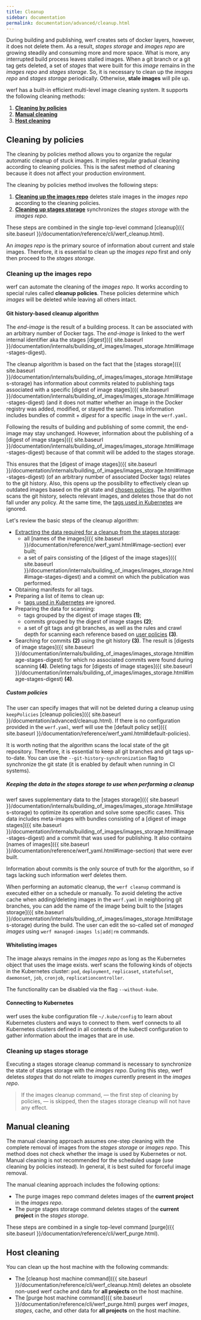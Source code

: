 ```yaml
---
title: Cleanup
sidebar: documentation
permalink: documentation/advanced/cleanup.html
---
```


During building and publishing, werf creates sets of docker layers, however, it does not delete them.
As a result, _stages storage_ and _images repo_ are growing steadily and consuming more and more space.
What is more, any interrupted build process leaves stalled images.
When a git branch or a git tag gets deleted, a set of _stages_ that were built for this _image_ remains in the _images repo_ and _stages storage_.
So, it is necessary to clean up the _images repo_ and _stages storage_ periodically. Otherwise, 
**stale images** will pile up.

werf has a built-in efficient multi-level image cleaning system. It supports the following cleaning methods:

1. [**Cleaning by policies**](#cleaning-by-policies)
2. [**Manual cleaning**](#manual-cleaning)
3. [**Host cleaning**](#host-cleaning)

## Cleaning by policies

The cleaning by policies method allows you to organize the regular automatic cleanup of stuck images.
It implies regular gradual cleaning according to cleaning policies.
This is the safest method of cleaning because it does not affect your production environment.

The cleaning by policies method involves the following steps:
1. [**Cleaning up the images repo**](#cleaning-up-the-images-repo) deletes stale images in the _images repo_ according to the cleaning policies.
2. [**Cleaning up stages storage**](#cleaning-up-stages-storage) synchronizes the _stages storage_ with the _images repo_.

These steps are combined in the single top-level command [cleanup]({{ site.baseurl }}/documentation/reference/cli/werf_cleanup.html).  

An _images repo_ is the primary source of information about current and stale images.
Therefore, it is essential to clean up the _images repo_ first and only then proceed to the _stages storage_.

### Cleaning up the images repo

werf can automate the cleaning of the _images repo_.
It works according to special rules called **cleanup policies**.
These policies determine which _images_ will be deleted while leaving all others intact.

#### Git history-based cleanup algorithm

The _end-image_ is the result of a building process. It can be associated with an arbitrary number of Docker tags.  The _end-image_ is linked to the werf internal identifier aka the stages [digest]({{ site.baseurl }}/documentation/internals/building_of_images/images_storage.html#image-stages-digest).

The cleanup algorithm is based on the fact that the [stages storage]({{ site.baseurl }}/documentation/internals/building_of_images/images_storage.html#stages-storage) has information about commits related to publishing tags associated with a specific [digest of image stages]({{ site.baseurl }}/documentation/internals/building_of_images/images_storage.html#image-stages-digest) (and it does not matter whether an image in the Docker registry was added, modified, or stayed the same). This information includes bundles of commit + _digest_ for a specific `image` in the `werf.yaml`. 

Following the results of building and publishing of some commit, the end-image may stay unchanged. However, information about the publishing of a [digest of image stages]({{ site.baseurl }}/documentation/internals/building_of_images/images_storage.html#image-stages-digest) because of that commit will be added to the stages storage.

This ensures that the [digest of image stages]({{ site.baseurl }}/documentation/internals/building_of_images/images_storage.html#image-stages-digest) (of an arbitrary number of associated Docker tags) relates to the git history. Also, this opens up the possibility to effectively clean up outdated images based on the git state and [chosen policies](#custom-policies).  The algorithm scans the git history, selects relevant images, and deletes those that do not fall under any policy. At the same time, the [tags used in Kubernetes](#whitelisting-images) are ignored.

Let's review the basic steps of the cleanup algorithm:

- [Extracting the data required for a cleanup from the stages storage](#keeping-the-data-in-the-stages-storage-to-use-when-performing-a-cleanup):
    - all [names of the images]({{ site.baseurl }}/documentation/reference/werf_yaml.html#image-section) ever built;
    - a set of pairs consisting of the [digest of the image stages]({{ site.baseurl }}/documentation/internals/building_of_images/images_storage.html#image-stages-digest) and a commit on which the publication was performed.
- Obtaining manifests for all tags.
- Preparing a list of items to clean up:
    - [tags used in Kubernetes](#whitelisting-images) are ignored.
- Preparing the data for scanning:
    - tags grouped by the digest of image stages __(1)__;
    - commits grouped by the digest of image stages __(2)__;
    - a set of git tags and git branches, as well as the rules and crawl depth for scanning each reference based on [user policies](#custom-policies) __(3)__.
- Searching for commits __(2)__ using the git history __(3)__. The result is [digests of image stages]({{ site.baseurl }}/documentation/internals/building_of_images/images_storage.html#image-stages-digest) for which no associated commits were found during scanning __(4)__.
Deleting tags for [digests of image stages]({{ site.baseurl }}/documentation/internals/building_of_images/images_storage.html#image-stages-digest) __(4)__.

##### Custom policies

The user can specify images that will not be deleted during a cleanup using `keepPolicies` [cleanup policies]({{ site.baseurl }}/documentation/advanced/cleanup.html). If there is no configuration provided in the `werf.yaml`, werf will use the [default policy set]({{ site.baseurl }}/documentation/reference/werf_yaml.html#default-policies).

It is worth noting that the algorithm scans the local state of the git repository. Therefore, it is essential to keep all git branches and git tags up-to-date. You can use the `--git-history-synchronization` flag to synchronize the git state (it is enabled by default when running in CI systems).

##### Keeping the data in the stages storage to use when performing a cleanup

werf saves supplementary data to the [stages storage]({{ site.baseurl }}/documentation/internals/building_of_images/images_storage.html#stages-storage) to optimize its operation and solve some specific cases. This data includes meta-images with bundles consisting of a [digest of image stages]({{ site.baseurl }}/documentation/internals/building_of_images/images_storage.html#image-stages-digest) and a commit that was used for publishing. It also contains [names of images]({{ site.baseurl }}/documentation/reference/werf_yaml.html#image-section) that were ever built.

Information about commits is the only source of truth for the algorithm, so if tags lacking such information werf deletes them. 

When performing an automatic cleanup, the `werf cleanup` command is executed either on a schedule or manually. To avoid deleting the active cache when adding/deleting images in the `werf.yaml` in neighboring git branches, you can add the name of the image being built to the [stages storage]({{ site.baseurl }}/documentation/internals/building_of_images/images_storage.html#stages-storage) during the build. The user can edit the so-called set of _managed images_ using `werf managed-images ls|add|rm` commands.

#### Whitelisting images

The image always remains in the _images repo_ as long as the Kubernetes object that uses the image exists.
werf scans the following kinds of objects in the Kubernetes cluster: `pod`, `deployment`, `replicaset`, `statefulset`, `daemonset`, `job`, `cronjob`, `replicationcontroller`.

The functionality can be disabled via the flag `--without-kube`.

#### Connecting to Kubernetes

werf uses the kube configuration file `~/.kube/config` to learn about Kubernetes clusters and ways to connect to them. werf connects to all Kubernetes clusters defined in all contexts of the kubectl configuration to gather information about the images that are in use.

### Cleaning up stages storage

Executing a stages storage cleanup command is necessary to synchronize the state of stages storage with the _images repo_.
During this step, werf deletes _stages_ that do not relate to _images_ currently present in the _images repo_.

> If the images cleanup command, — the first step of cleaning by policies, — is skipped, then the stages storage cleanup will not have any effect.

## Manual cleaning

The manual cleaning approach assumes one-step cleaning with the complete removal of images from the _stages storage_ or _images repo_.
This method does not check whether the image is used by Kubernetes or not.
Manual cleaning is not recommended for the scheduled usage (use cleaning by policies instead).
In general, it is best suited for forceful image removal.

The manual cleaning approach includes the following options:

* The purge images repo command deletes images of the **current project** in the _images repo_.
* The purge stages storage command deletes stages of the **current project** in the _stages storage_.

These steps are combined in a single top-level command [purge]({{ site.baseurl }}/documentation/reference/cli/werf_purge.html).

## Host cleaning

You can clean up the host machine with the following commands:

* The [cleanup host machine command]({{ site.baseurl }}/documentation/reference/cli/werf_cleanup.html) deletes an obsolete non-used werf cache and data for **all projects** on the host machine.
* The [purge host machine command]({{ site.baseurl }}/documentation/reference/cli/werf_purge.html) purges werf _images_, _stages_, cache, and other data for **all projects** on the host machine.
